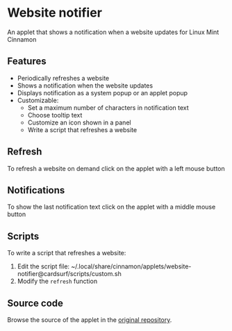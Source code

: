 # Website notifier
An applet that shows a notification when a website updates for Linux Mint Cinnamon

## Features
* Periodically refreshes a website
* Shows a notification when the website updates
* Displays notification as a system popup or an applet popup
* Customizable:
  * Set a maximum number of characters in notification text
  * Choose tooltip text
  * Customize an icon shown in a panel
  * Write a script that refreshes a website

## Refresh
To refresh a website on demand click on the applet with a left mouse button

## Notifications
To show the last notification text click on the applet with a middle mouse button

## Scripts
To write a script that refreshes a website: 
  
1. Edit the script file: ~/.local/share/cinnamon/applets/website-notifier@cardsurf/scripts/custom.sh
2. Modify the `refresh` function

## Source code
Browse the source of the applet in the [original repository](https://github.com/cardsurf/website-notifier).  
